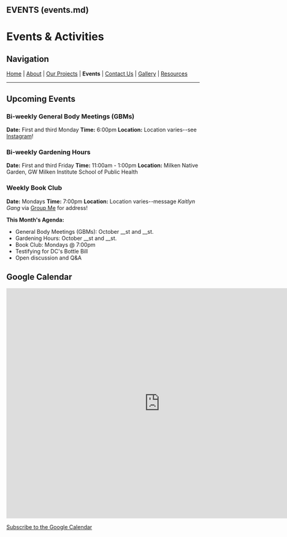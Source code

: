 ## EVENTS (events.md)

# Events & Activities

## Navigation
[Home](index.md) | [About](about.md) | [Our Projects](projects.md) | **Events** | [Contact Us](contact.md) | [Gallery](gallery.md) | [Resources](resources.md)

---

## Upcoming Events

### Bi-weekly General Body Meetings (GBMs)
**Date:** First and third Monday
**Time:** 6:00pm 
**Location:** Location varies--see [Instagram](https://www.instagram.com/gw_ejan/)!

### Bi-weekly Gardening Hours
**Date:** First and third Friday
**Time:** 11:00am - 1:00pm
**Location:** Milken Native Garden, GW Milken Institute School of Public Health

### Weekly Book Club
**Date:** Mondays
**Time:** 7:00pm 
**Location:** Location varies--message *Kaitlyn Gang* via [Group Me]() for address!

**This Month's Agenda:**
- General Body Meetings (GBMs): October __st and __st.
- Gardening Hours: October __st and __st.
- Book Club: Mondays @ 7:00pm
- Testifying for DC's Bottle Bill
- Open discussion and Q&A

## Google Calendar
<iframe src="https://calendar.google.com/calendar/embed?src=gwu.ejan%40gmail.com&ctz=America%2FNew_York" style="border: 0" width="800" height="600" frameborder="0" scrolling="no"></iframe>

[Subscribe to the Google Calendar](https://calendar.google.com/calendar/embed?src=gwu.ejan%40gmail.com&ctz=America%2FNew_York)